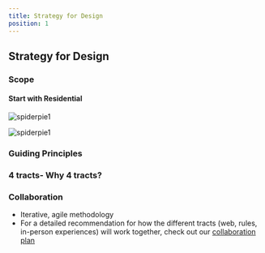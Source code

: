 ```yaml
---
title: Strategy for Design
position: 1
---
```


## Strategy for Design

### Scope

#### Start with Residential

![spiderpie1](/uploads/SpiderPIe-01.png)

![spiderpie1](/uploads/SpiderPIe-02.png)

### Guiding Principles

### 4 tracts- Why 4 tracts?

### Collaboration

* Iterative, agile methodology
* For a detailed recommendation for how the different tracts (web, rules, in-person experiences) will work together, check out our [collaboration plan](https://docs.google.com/document/d/1WTWbhQndanQE9AhR3j28t0Ut2FROGMKoSPKEslbfBUM/edit?usp=drive_web)
